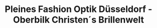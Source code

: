 ---
title: "Pleines Fashion Optik Düsseldorf - Oberbilk Christen´s Brillenwelt"
url: /duesseldorf/pleines-fashion-optik-duesseldorf-oberbilk-christen-s-brillenwelt/
shop: Optiker
---